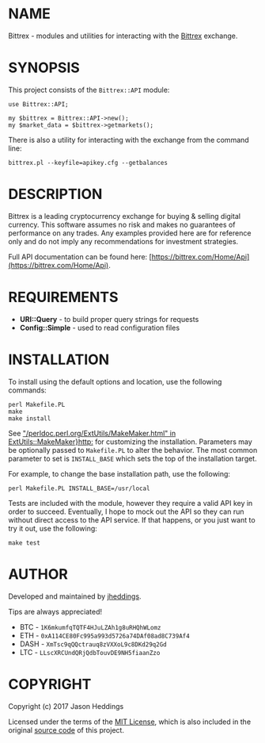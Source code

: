 # NAME

Bittrex - modules and utilities for interacting with the
[Bittrex](https://www.bittrex.com) exchange.

# SYNOPSIS

This project consists of the `Bittrex::API` module:

    use Bittrex::API;

    my $bittrex = Bittrex::API->new();
    my $market_data = $bittrex->getmarkets();

There is also a utility for interacting with the exchange from the command line:

    bittrex.pl --keyfile=apikey.cfg --getbalances

# DESCRIPTION

Bittrex is a leading cryptocurrency exchange for buying & selling digital
currency. This software assumes no risk and makes no guarantees of performance
on any trades. Any examples provided here are for reference only and do not
imply any recommendations for investment strategies.

Full API documentation can be found here:
[https://bittrex.com/Home/Api](https://bittrex.com/Home/Api).

# REQUIREMENTS

- **URI::Query** - to build proper query strings for requests
- **Config::Simple** - used to read configuration files

# INSTALLATION

To install using the default options and location, use the following commands:

    perl Makefile.PL
    make
    make install

See ["/perldoc.perl.org/ExtUtils/MakeMaker.html" in ExtUtils::MakeMaker}http:](https://metacpan.org/pod/ExtUtils::MakeMaker}http:#perldoc.perl.org-ExtUtils-MakeMaker.html) for customizing
the installation.  Parameters may be optionally passed to `Makefile.PL` to alter the
behavior.  The most common parameter to set is `INSTALL_BASE` which sets the top of the
installation target.

For example, to change the base installation path, use the following:

    perl Makefile.PL INSTALL_BASE=/usr/local

Tests are included with the module, however they require a valid API key in order to
succeed.  Eventually, I hope to mock out the API so they can run without direct access
to the API service.  If that happens, or you just want to try it out, use the following:

    make test

# AUTHOR

Developed and maintained by [jheddings](https://github.com/jheddings).

Tips are always appreciated!

- BTC - `1K6mkumfqTQTF4HJuLZAh1g8uRHQhWLomz`
- ETH - `0xA114CE80Fc995a993d5726a74DAf08ad8C739Af4`
- DASH - `XmTsc9qQQctrauq8zVXXoL9c8DKd29q2Gd`
- LTC - `LLscXRCUndQRjQdbTouvDE9NH5fiaanZzo`

# COPYRIGHT

Copyright (c) 2017 Jason Heddings

Licensed under the terms of the [MIT License](https://opensource.org/licenses/MIT),
which is also included in the original [source code](https://github.com/jheddings/bittrex)
of this project.
